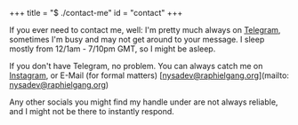 +++ 
title = "$ ./contact-me"
id = "contact"
+++

If you ever need to contact me, well:
I'm pretty much always on [Telegram](https://t.me/nysascape), sometimes I'm busy and may not get around to your message. I sleep mostly from 12/1am - 7/10pm GMT, so I might be asleep.

If you don't have Telegram, no problem. You can always catch me on [Instagram](https://instagram.com/jagogardiner), or E-Mail (for formal matters) [nysadev@raphielgang.org](mailto: nysadev@raphielgang.org)

Any other socials you might find my handle under are not always reliable, and I might not be there to instantly respond.

